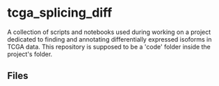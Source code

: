 # tcga_splicing_diff
A collection of scripts and notebooks used during working on a project dedicated to finding and annotating differentially expressed isoforms in TCGA data. This repository is supposed to be a 'code' folder inside the project's folder.

## Files

